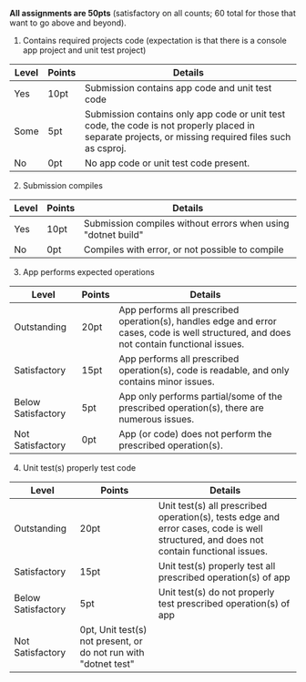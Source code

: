 **All assignments are 50pts** (satisfactory on all counts; 60 total for those that want to go above and beyond).

1. Contains required projects code (expectation is that there is a console app project and unit test project)

| Level | Points | Details |
|---|---|---|
| Yes  | 10pt | Submission contains app code and unit test code |
| Some | 5pt  | Submission contains only app code or unit test code, the code is not properly placed in separate projects, or missing required files such as csproj. |
| No   | 0pt  | No app code or unit test code present. |

2. Submission compiles

| Level | Points | Details |
|---|---|---|
| Yes | 10pt | Submission compiles without errors when using "dotnet build" |
| No | 0pt | Compiles with error, or not possible to compile |

3. App performs expected operations

| Level | Points | Details |
|---|---|---|
| Outstanding | 20pt | App performs all prescribed operation(s), handles edge and error cases, code is well structured, and does not contain functional issues.|
| Satisfactory | 15pt | App performs all prescribed operation(s), code is readable, and only contains minor issues. |
| Below Satisfactory | 5pt | App only performs partial/some of the prescribed operation(s), there are numerous issues. |
| Not Satisfactory | 0pt | App (or code) does not perform the prescribed operation(s). |

4. Unit test(s) properly test code

| Level | Points | Details |
|---|---|---|
| Outstanding | 20pt | Unit test(s) all prescribed operation(s), tests edge and error cases, code is well structured, and does not contain functional issues. |
| Satisfactory | 15pt | Unit test(s) properly test all prescribed operation(s) of app |
| Below Satisfactory | 5pt | Unit test(s) do not properly test prescribed operation(s) of app |
| Not Satisfactory | 0pt, Unit test(s) not present, or do not run with "dotnet test" |
